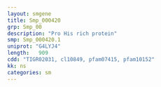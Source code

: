 ```yaml
---
layout: smgene
title: Smp_000420
grp: Smp_00
description: "Pro His rich protein"
smp: Smp_000420.1
uniprot: "G4LYJ4"
length:   909
cdd: "TIGR02031, cl10849, pfam07415, pfam10152"
kk: ns
categories: sm
---
```

